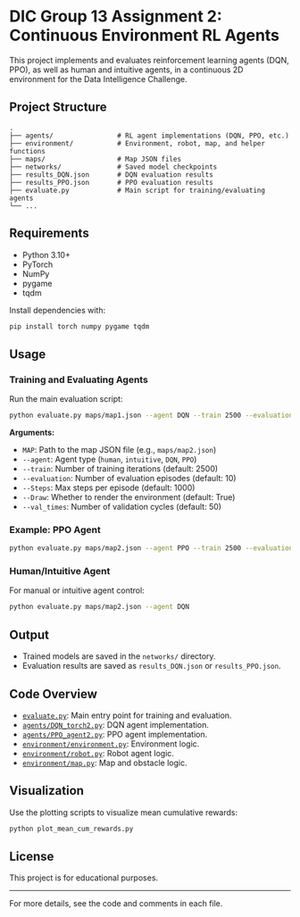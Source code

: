 # DIC Group 13 Assignment 2: Continuous Environment RL Agents

This project implements and evaluates reinforcement learning agents (DQN, PPO), as well as human and intuitive agents, in a continuous 2D environment for the Data Intelligence Challenge.

## Project Structure

```
.
├── agents/                # RL agent implementations (DQN, PPO, etc.)
├── environment/           # Environment, robot, map, and helper functions
├── maps/                  # Map JSON files
├── networks/              # Saved model checkpoints
├── results_DQN.json       # DQN evaluation results
├── results_PPO.json       # PPO evaluation results
├── evaluate.py            # Main script for training/evaluating agents
└── ...
```

## Requirements

- Python 3.10+
- PyTorch
- NumPy
- pygame
- tqdm

Install dependencies with:

```sh
pip install torch numpy pygame tqdm
```

## Usage

### Training and Evaluating Agents

Run the main evaluation script:

```sh
python evaluate.py maps/map1.json --agent DQN --train 2500 --evaluation 10 --Steps 1000 --Draw True --val_times 50
```

**Arguments:**
- `MAP`: Path to the map JSON file (e.g., `maps/map2.json`)
- `--agent`: Agent type (`human`, `intuitive`, `DQN`, `PPO`)
- `--train`: Number of training iterations (default: 2500)
- `--evaluation`: Number of evaluation episodes (default: 10)
- `--Steps`: Max steps per episode (default: 1000)
- `--Draw`: Whether to render the environment (default: True)
- `--val_times`: Number of validation cycles (default: 50)

### Example: PPO Agent

```sh
python evaluate.py maps/map2.json --agent PPO --train 2500 --evaluation 10 --Steps 1000 --Draw True --val_times 50
```

### Human/Intuitive Agent

For manual or intuitive agent control:

```sh
python evaluate.py maps/map2.json --agent DQN
```

## Output

- Trained models are saved in the `networks/` directory.
- Evaluation results are saved as `results_DQN.json` or `results_PPO.json`.

## Code Overview

- [`evaluate.py`](evaluate.py): Main entry point for training and evaluation.
- [`agents/DQN_torch2.py`](agents/DQN_torch2.py): DQN agent implementation.
- [`agents/PPO_agent2.py`](agents/PPO_agent2.py): PPO agent implementation.
- [`environment/environment.py`](environment/environment.py): Environment logic.
- [`environment/robot.py`](environment/robot.py): Robot agent logic.
- [`environment/map.py`](environment/map.py): Map and obstacle logic.

## Visualization

Use the plotting scripts to visualize mean cumulative rewards:

```sh
python plot_mean_cum_rewards.py
```

## License

This project is for educational purposes.

---

For more details, see the code and comments in each file.